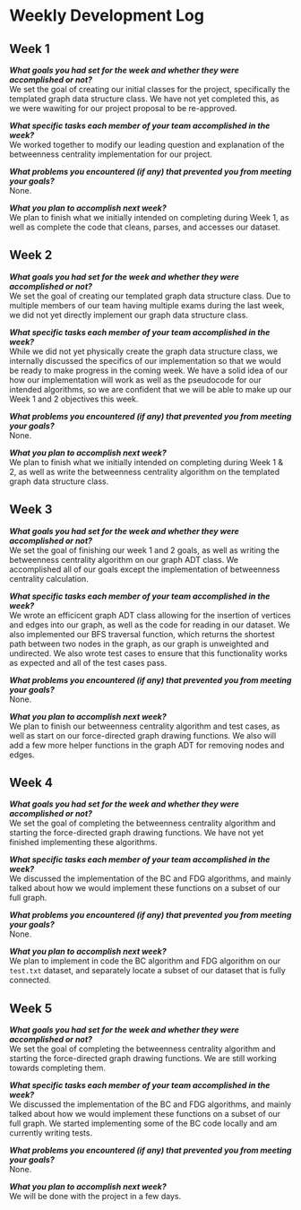 # Weekly Development Log

## Week 1
***What goals you had set for the week and whether they were accomplished or not?*** <br>
We set the goal of creating our initial classes for the project, specifically the templated graph data structure class. We have not yet completed this, as we were wawiting for our project proposal to be re-approved.

***What specific tasks each member of your team accomplished in the week?*** <br>
We worked together to modify our leading question and explanation of the betweenness centrality implementation for our project. 

***What problems you encountered (if any) that prevented you from meeting your goals?*** <br>
None.

***What you plan to accomplish next week?*** <br>
We plan to finish what we initially intended on completing during Week 1, as well as complete the code that cleans, parses, and accesses our dataset.

## Week 2
***What goals you had set for the week and whether they were accomplished or not?*** <br>
We set the goal of creating our templated graph data structure class. Due to multiple members of our team having multiple exams during the last week, we did not yet directly implement our graph data structure class. 

***What specific tasks each member of your team accomplished in the week?*** <br>
While we did not yet physically create the graph data structure class, we internally discussed the specifics of our implementation so that we would be ready to make progress in the coming week. We have a solid idea of our how our implementation will work as well as the pseudocode for our intended algorithms, so we are confident that we will be able to make up our Week 1 and 2 objectives this week.

***What problems you encountered (if any) that prevented you from meeting your goals?*** <br>
None.

***What you plan to accomplish next week?*** <br>
We plan to finish what we initially intended on completing during Week 1 & 2, as well as write the betweenness centrality algorithm on the templated graph data structure class.

## Week 3
***What goals you had set for the week and whether they were accomplished or not?*** <br>
We set the goal of finishing our week 1 and 2 goals, as well as writing the betweenness centrality algorithm on our graph ADT class. We accomplished all of our goals except the implementation of betweenness centrality calculation.

***What specific tasks each member of your team accomplished in the week?*** <br>
We wrote an efficicent graph ADT class allowing for the insertion of vertices and edges into our graph, as well as the code for reading in our dataset. We also implemented our BFS traversal function, which returns the shortest path between two nodes in the graph, as our graph is unweighted and undirected. We also wrote test cases to ensure that this functionality works as expected and all of the test cases pass. 

***What problems you encountered (if any) that prevented you from meeting your goals?*** <br>
None. 

***What you plan to accomplish next week?*** <br>
We plan to finish our betweenness centrality algorithm and test cases, as well as start on our force-directed graph drawing functions. We also will add a few more helper functions in the graph ADT for removing nodes and edges.

## Week 4
***What goals you had set for the week and whether they were accomplished or not?*** <br>
We set the goal of completing the betweenness centrality algorithm and starting the force-directed graph drawing functions. We have not yet finished implementing these algorithms.

***What specific tasks each member of your team accomplished in the week?*** <br>
We discussed the implementation of the BC and FDG algorithms, and mainly talked about how we would implement these functions on a subset of our full graph.

***What problems you encountered (if any) that prevented you from meeting your goals?*** <br>
None.

***What you plan to accomplish next week?*** <br>
We plan to implement in code the BC algorithm and FDG algorithm on our `test.txt` dataset, and separately locate a subset of our dataset that is fully connected.

## Week 5
***What goals you had set for the week and whether they were accomplished or not?*** <br>
We set the goal of completing the betweenness centrality algorithm and starting the force-directed graph drawing functions. We are still working towards completing them.

***What specific tasks each member of your team accomplished in the week?*** <br>
We discussed the implementation of the BC and FDG algorithms, and mainly talked about how we would implement these functions on a subset of our full graph. We started implementing some of the BC code locally and am currently writing tests.

***What problems you encountered (if any) that prevented you from meeting your goals?*** <br>
None.

***What you plan to accomplish next week?*** <br>
We will be done with the project in a few days.
